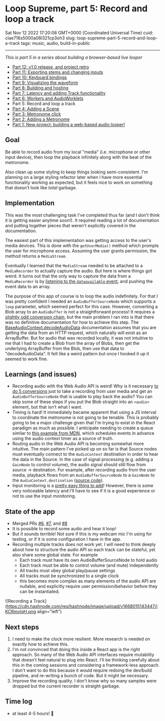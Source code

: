 # Loop Supreme, part 5: Record and loop a track

Sat Nov 12 2022 17:20:08 GMT+0000 (Coordinated Universal Time)
cuid: clae716s5000a08l321cp3oh3
slug: loop-supreme-part-5-record-and-loop-a-track
tags: music, audio, build-in-public

---

_This is part 5 in a series about building a browser-based live looper_

- [Part 12: v1.0 release, and project retro](https://ericyd.hashnode.dev/loop-supreme-part-12-v10-release-and-project-retro)
- [Part 11: Exporting stems and changing inputs](https://ericyd.hashnode.dev/loop-supreme-part-11-exporting-stems-and-changing-inputs)
- [Part 10: Keyboard bindings](https://ericyd.hashnode.dev/loop-supreme-part-10-keyboard-bindings)
- [Part 9: Visualizing the waveform](https://ericyd.hashnode.dev/loop-supreme-part-9-visualizing-the-waveform)
- [Part 8: Building and hosting](https://ericyd.hashnode.dev/loop-supreme-part-8-building-and-hosting)
- [Part 7: Latency and adding Track functionality](https://ericyd.hashnode.dev/loop-supreme-part-7-latency-and-adding-track-functionality)
- [Part 6: Workers and AudioWorklets](https://ericyd.hashnode.dev/loop-supreme-part-6-workers-and-audioworklets)
- Part 5: Record and loop a track
- [Part 4: Adding a Scene](https://ericyd.hashnode.dev/loop-supreme-part-4-adding-a-scene)
- [Part 3: Metronome click](https://ericyd.hashnode.dev/loop-supreme-part-3-metronome-click)
- [Part 2: Adding a Metronome](https://ericyd.hashnode.dev/loop-supreme-part-2-adding-a-metronome)
- [Part 1: New project: building a web-based audio looper!](https://ericyd.hashnode.dev/new-project-building-a-web-based-audio-looper)

## Goal

Be able to record audio from my local "media" (i.e. microphone or other input device), then loop the playback infinitely along with the beat of the metronome.

Also clean up some styling to keep things looking semi-consistent. I'm planning on a large styling refactor later when I have more essential functionality working as expected, but it feels nice to work on something that doesn't look like _total_ garbage.

## Implementation

This was the most challenging task I've completed thus far (and I don't think it is getting easier anytime soon!). It required reading a lot of documentation and putting together pieces that weren't explicitly covered in the documentation.

The easiest part of this implementation was getting access to the user's media devices. This is done with the `getUserMedia()` method which prompts the user for microphone access. Assuming the user grants permission, the method returns a `MediaStream`.

Eventually I learned that the `MediaStream` needed to be attached to a `MediaRecorder` to actually capture the audio. But here is where things got weird. It turns out that the only way to capture the data from a `MediaRecorder` is by [listening to the `dataavailable` event](https://github.com/ericyd/loop-supreme/blob/8f3f3428980a2c1a017b2a63860a44869b39cbdb/src/AudioRouter/index.tsx#L125-L128), and pushing the event data to an array.

The purpose of this app of course is to loop the audio indefinitely. For that I was pretty confident I needed an `AudioBufferSourceNode` which supports a `loop` parameter, which seemed perfect for this case. However, converting a Blob array to an `AudioBuffer` is not a straightforward process! It requires a [slightly odd conversion chain](https://github.com/ericyd/loop-supreme/blob/ed36c50abbdaed8c2681eebe3e0b6c6bc7a4975b/src/AudioRouter/index.tsx#L154-L162), but the main problem I ran into is that there was no definitive documentation for how to achieve this step. The [BaseAudioContext.decodeAudioData](https://developer.mozilla.org/en-US/docs/Web/API/BaseAudioContext/decodeAudioData) documentation assumes that you are getting the data from an HTTP request, which naturally will exist as an ArrayBuffer. But for audio that was recorded locally, it was not intuitive to me that I had to create a Blob from the array of Blobs, then get the underlying ArrayBuffer from the Blob, then use that data to "decodeAudioData". It felt like a weird pattern but once I hooked it up it seemed to work fine.

## Learnings (and issues)

- Recording audio with the Web Audio API is weird! Why is it necessary [to do 5 conversions](https://github.com/ericyd/loop-supreme/blob/ed36c50abbdaed8c2681eebe3e0b6c6bc7a4975b/src/AudioRouter/index.tsx#L154-L162) just to take a recording from user media and get an `AudioBufferSourceNode` that is usable to play back the audio? You can skip some of these steps if you put the Blob straight into an `<audio>` element, but that isn't what I want.
- Timing is hard! It immediately became apparent that using a JS interval to coordinate the metronome is not going to be tenable. This is probably going to be a major challenge given that I'm trying to exist in the React paradigm as much as possible. I anticipate needing to create a queue similar to [this example from MDN](https://developer.mozilla.org/en-US/docs/Web/API/Web_Audio_API/Advanced_techniques#playing_the_audio_in_time), which schedules events in advance using the audio context timer as a source of truth.
- Routing audio in the Web Audio API is becoming somewhat more intuitive. The main pattern I've picked up on so far is that Source nodes must eventually connect to the `AudioContext` destination in order to hear the data in the Source. In the case of signal processing (e.g. adding a `GainNode` to control volume), the audio signal should still flow from source -> destination. For example, after recording audio from the user media, playback flows from an `AudioBufferSourceNode` to a `GainNode` to the `AudioContext.destination` ([source code](https://github.com/ericyd/loop-supreme/blob/8f3f3428980a2c1a017b2a63860a44869b39cbdb/src/AudioRouter/index.tsx#L159-L171)).
- Input monitoring is a [pretty easy thing to add](https://github.com/ericyd/loop-supreme/blob/8f3f3428980a2c1a017b2a63860a44869b39cbdb/src/AudioRouter/index.tsx#L112-L114)! However, there is some very noticeable latency and I'll have to see if it is a good experience or not to use the input monitoring.

## State of the app

- Merged PRs [#6](https://github.com/ericyd/loop-supreme/pull/6), [#7](https://github.com/ericyd/loop-supreme/pull/7), and [#8](https://github.com/ericyd/loop-supreme/pull/8)
- It is possible to record some audio and hear it loop!
- But it sounds terrible! Not sure if this is my webcam mic I'm using for testing, or if it is some configuration I have in the app.
- Recording multiple tracks does not work yet. I will need to think deeply about how to structure the audio API so each track can be stateful, yet also share some global state. For example
  - Each track must have its own AudioBufferSourceNode to hold audio
  - Each track must be able to control volume (and mute) independently
  - All tracks must obey global play/pause settings
  - All tracks must be synchronized to a single clock
  - this becomes more complex as many elements of the audio API are nullable, and explicitly require user permission/behavior before they can be instantiated.

![Recording a Track](https://cdn.hashnode.com/res/hashnode/image/upload/v1668015143447/jKCRmvIqH.png align="left")

## Next steps

1. I need to make the clock more resilient. More research is needed on exactly how to achieve this.
2. I'm not convinced that doing this inside a React app is the right approach. So many of the Web Audio API interfaces require mutability that doesn't feel natural to plug into React. I'll be thinking carefully about this in the coming sessions and considering a framework-less approach. I don't want to do this because it would require redoing the dev/build pipeline, and re-writing a bunch of code. But it might be necessary.
3. Improve the recording quality. I don't know why so many samples were dropped but the current recorder is straight garbage.

## Time log

- at least 4-5 hours! 😬
